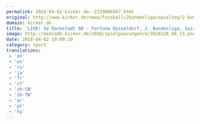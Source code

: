 ```yaml
---
permalink: 2018-04-02-kicker.de--2139086567.html
original: http://www.kicker.de/news/fussball/2bundesliga/spieltag/2-bundesliga/2017-18/28/3828128/livematch_sv-darmstadt-98-98_fortuna-duesseldorf-13.html#omrss
domain: kicker.de
title: 'LIVE! SV Darmstadt 98 - Fortuna Düsseldorf, 2. Bundesliga, Saison 2017/18, 28. Spieltag'
image: http://mediadb.kicker.de/2018/spielpaarungen/m/3828128_98_13.png
date: 2018-04-02 19:09:10
category: sport
translations: 
 - 'en'
 - 'es'
 - 'ru'
 - 'ja'
 - 'fr'
 - 'it'
 - 'zh-CN'
 - 'zh-TW'
 - 'ar'
 - 'pt'
 - 'hy'
---
```


